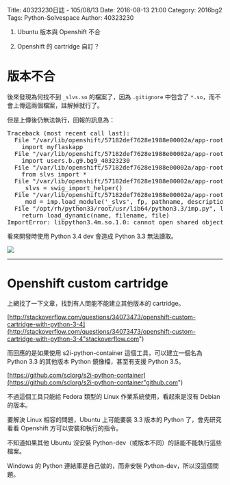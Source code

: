 Title: 40323230日誌 - 105/08/13
Date: 2016-08-13 21:00
Category: 2016bg2
Tags: Python-Solvespace
Author: 40323230


1. Ubuntu 版本與 Openshift 不合

1. Openshift 的 cartridge 自訂？

<!-- PELICAN_END_SUMMARY -->

版本不合
===

後來發現為何找不到 `_slvs.so` 的檔案了，因為 `.gitignore` 中包含了 `*.so`，而不會上傳這兩個檔案，註解掉就行了。

但是上傳後仍無法執行，回報的訊息為：

<pre>
Traceback (most recent call last):
  File "/var/lib/openshift/57182def7628e1988e00002a/app-root/runtime/repo/wsgi.py", line 5, in <module>
    import myflaskapp
  File "/var/lib/openshift/57182def7628e1988e00002a/app-root/runtime/repo/myflaskapp.py", line 18, in <module>
    import users.b.g9.bg9_40323230
  File "/var/lib/openshift/57182def7628e1988e00002a/app-root/runtime/repo/users/b/g9/bg9_40323230.py", line 2, in <module>
    from slvs import *
  File "/var/lib/openshift/57182def7628e1988e00002a/app-root/runtime/repo/slvs.py", line 28, in <module>
    _slvs = swig_import_helper()
  File "/var/lib/openshift/57182def7628e1988e00002a/app-root/runtime/repo/slvs.py", line 24, in swig_import_helper
    _mod = imp.load_module('_slvs', fp, pathname, description)
  File "/opt/rh/python33/root/usr/lib64/python3.3/imp.py", line 183, in load_module
    return load_dynamic(name, filename, file)
ImportError: libpython3.4m.so.1.0: cannot open shared object file: No such file or directory
</pre>

看來開發時使用 Python 3.4 dev 會造成 Python 3.3 無法讀取。

<img src="http://i.imgur.com/jUsRUi4.jpg" >

<hr>

Openshift custom cartridge
===

上網找了一下文章，找到有人問能不能建立其他版本的 cartridge。

[http://stackoverflow.com/questions/34073473/openshift-custom-cartridge-with-python-3-4](http://stackoverflow.com/questions/34073473/openshift-custom-cartridge-with-python-3-4"stackoverflow.com")

而回應的是如果使用 s2i-python-container 這個工具，可以建立一個名為 Python 3.3 的其他版本 Python 鏡像檔，甚至有支援 Python 3.5。

[https://github.com/sclorg/s2i-python-container](https://github.com/sclorg/s2i-python-container"github.com")

不過這個工具只能給 Fedora 類型的 Linux 作業系統使用，看起來是沒有 Debian 的版本。

要解決 Linux 相容的問題，Ubuntu 上可能要裝 3.3 版本的 Python 了，會先研究看看 Openshift 方可以安裝和執行的指令。

不知道如果其他 Ubuntu 沒安裝 Python-dev（或版本不同）的話能不能執行這些檔案。

Windows 的 Python 連結庫是自己做的，而非安裝 Python-dev，所以沒這個問題。